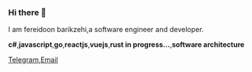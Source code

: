### Hi there 👋
I am fereidoon barikzehi,a software engineer and developer.

**c#**,**javascript**,**go**,**reactjs**,**vuejs**,**rust in progress...**,**software architecture**

[Telegram](https://t.me/fbarikzehi),[Email](mailto:f.barikzehi.dev@gmail.com)


